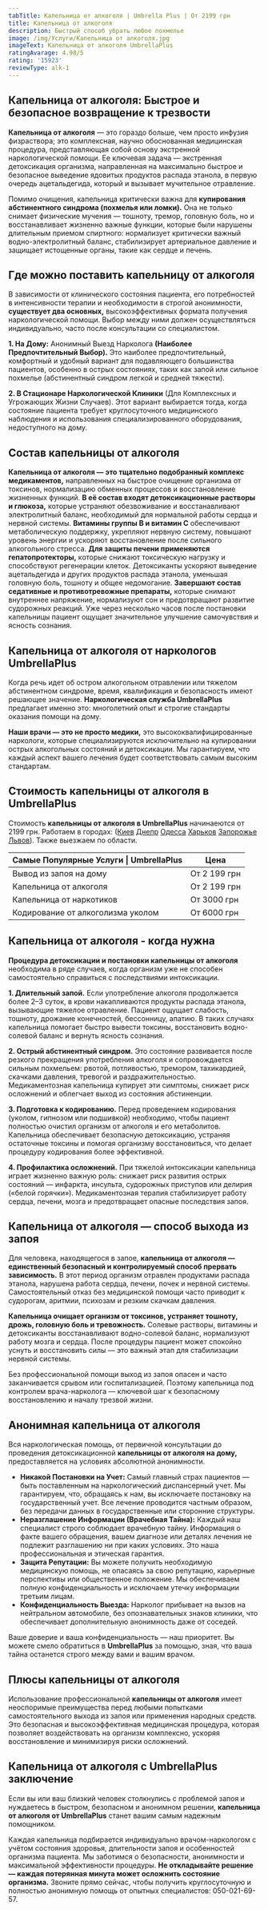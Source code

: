 ```yaml
---
tabTitle: Капельница от алкоголя | Umbrella Plus | От 2199 грн
title: Капельница от алкоголя
description: Быстрый способ убрать любое похмелье
image: /img/Услуги/Капельница от алкоголя.jpg
imageText: Капельница от алкоголя UmbrellaPlus
ratingAvarage: 4.98/5
rating: '15923'
reviewType: alk-1
---
```


## Капельница от алкоголя: Быстрое и безопасное возвращение к трезвости

**Капельница от алкоголя** — это гораздо больше, чем просто инфузия физраствора; это комплексная, научно обоснованная медицинская процедура, представляющая собой основу экстренной наркологической помощи. Ее ключевая задача — экстренная детоксикация организма, направленная на максимально быстрое и безопасное выведение ядовитых продуктов распада этанола, в первую очередь ацетальдегида, который и вызывает мучительное отравление.

Помимо очищения, капельница критически важна для **купирования абстинентного синдрома (похмелья или ломки).** Она не только снимает физические мучения — тошноту, тремор, головную боль, но и восстанавливает жизненно важные функции, которые были нарушены длительным приемом спиртного: нормализует критически важный водно-электролитный баланс, стабилизирует артериальное давление и защищает истощенные органы, такие как сердце и печень.

## Где можно поставить капельницу от алкоголя

В зависимости от клинического состояния пациента, его потребностей в интенсивности терапии и необходимости в строгой анонимности, **существует два основных,** высокоэффективных формата получения наркологической помощи. Выбор между ними должен осуществляться индивидуально, часто после консультации со специалистом.

**1. На Дому:** Анонимный Выезд Нарколога **(Наиболее Предпочтительный Выбор).** Это наиболее предпочтительный, комфортный и удобный вариант для подавляющего большинства пациентов, особенно в острых состояниях, таких как запой или сильное похмелье (абстинентный синдром легкой и средней тяжести).

**2. В Стационаре Наркологической Клиники** (Для Комплексных и Угрожающих Жизни Случаев). Этот вариант выбирается тогда, когда состояние пациента требует круглосуточного медицинского наблюдения и использования специализированного оборудования, недоступного на дому.

## Состав капельницы от алкоголя

**Капельница от алкоголя — это тщательно подобранный комплекс медикаментов,** направленных на быстрое очищение организма от токсинов, нормализацию обменных процессов и восстановление жизненных функций. **В её состав входят детоксикационные растворы и глюкоза,** которые устраняют обезвоживание и восстанавливают электролитный баланс, необходимый для нормальной работы сердца и нервной системы. **Витамины группы B и витамин C** обеспечивают метаболическую поддержку, укрепляют нервную систему, повышают уровень энергии и ускоряют восстановление после сильного алкогольного стресса. **Для защиты печени применяются гепатопротекторы,** которые снижают токсическую нагрузку и способствуют регенерации клеток. Детоксиканты ускоряют выведение ацетальдегида и других продуктов распада этанола, уменьшая головную боль, тошноту и общее недомогание. **Завершают состав седативные и противотревожные препараты,** которые снимают внутреннее напряжение, нормализуют сон и предотвращают развитие судорожных реакций. Уже через несколько часов после постановки капельницы пациент ощущает значительное улучшение самочувствия и ясность сознания.

## Капельница от алкоголя от наркологов UmbrellaPlus

Когда речь идет об остром алкогольном отравлении или тяжелом абстинентном синдроме, время, квалификация и безопасность имеют решающее значение. **Наркологическая служба UmbrellaPlus** предлагает именно это: многолетний опыт и строгие стандарты оказания помощи на дому.

**Наши врачи — это не просто медики,** это высококвалифицированные наркологи, которые специализируются исключительно на купировании острых алкогольных состояний и детоксикации. Мы гарантируем, что каждый аспект вашего лечения будет соответствовать самым высоким стандартам.

## Стоимость капельницы от алкоголя в UmbrellaPlus

Стоимость **капельницы от алкоголя в UmbrellaPlus** начинаеются от 2199 грн. Работаем в городах: ([Киев](https://umbrella-plus.com.ua/kiev/) [Днепр](https://umbrella-plus.com.ua/dnepr/) [Одесса](https://umbrella-plus.com.ua/lechenie-alc/) [Харьков](https://umbrella-plus.com.ua/kharkiv/) [Запорожье](https://umbrella-plus.com.ua/zaporozie/) [Львов](https://umbrella-plus.com.ua/lviv/)).
Также выезжаем по области.

| Самые Популярные Услуги \| UmbrellaPlus | Цена         |
| --------------------------------------- | ------------ |
| Вывод из запоя на дому                  | От 2 199 грн |
| Капельница от алкоголя                  | От 2 199 грн |
| Капельница от наркотиков                | От 3000 грн  |
| Кодирование от алкоголизма уколом       | От 6000 грн  |

## Капельница от алкоголя - когда нужна

**Процедура детоксикации и постановки капельницы от алкоголя** необходима в ряде случаев, когда организм уже не способен самостоятельно справиться с последствиями интоксикации.

**1. Длительный запой.** Если употребление алкоголя продолжается более 2–3 суток, в крови накапливаются продукты распада этанола, вызывающие тяжелое отравление. Пациент ощущает слабость, тошноту, дрожание конечностей, бессонницу, апатию. В таких случаях капельница помогает быстро вывести токсины, восстановить водно-солевой баланс и вернуть ясность сознания.

**2. Острый абстинентный синдром.** Это состояние развивается после резкого прекращения употребления алкоголя и сопровождается сильным похмельем: рвотой, потливостью, тремором, тахикардией, скачками давления, тревогой и раздражительностью. Медикаментозная капельница купирует эти симптомы, снижает риск осложнений и облегчает выход из состояния абстиненции.

**3. Подготовка к кодированию.** Перед проведением кодирования (уколом, гипнозом или подшивкой) необходимо, чтобы пациент полностью очистил организм от алкоголя и его метаболитов. Капельница обеспечивает безопасную детоксикацию, устраняя остаточные токсины и помогая организму восстановиться, что делает процедуру кодирования более эффективной.

**4. Профилактика осложнений.** При тяжелой интоксикации капельница играет жизненно важную роль: снижает риск развития острых состояний — инфаркта, инсульта, судорожных приступов или делирия («белой горячки»). Медикаментозная терапия стабилизирует работу сердца, печени, мозга и предотвращает опасные последствия запоя.

## Капельница от алкоголя — способ выхода из запоя

Для человека, находящегося в запое, **капельница от алкоголя — единственный безопасный и контролируемый способ прервать зависимость.** В этот период организм отравлен продуктами распада этанола, нарушена работа сердца, печени, почек и нервной системы. Самостоятельный отказ без медицинской помощи часто приводит к судорогам, аритмии, психозам и резким скачкам давления.

**Капельница очищает организм от токсинов, устраняет тошноту, дрожь, головную боль и тревожность.** Солевые растворы, витамины и детоксиканты восстанавливают водно-солевой баланс, нормализуют работу мозга и сердца. После процедуры пациент может спокойно уснуть и восстановить силы — это важный этап для стабилизации нервной системы.

Без профессиональной помощи выход из запоя опасен и часто заканчивается срывом или госпитализацией. Поэтому капельница под контролем врача-нарколога — ключевой шаг к безопасному восстановлению и началу трезвой жизни.

## Анонимная капельница от алкоголя

Вся наркологическая помощь, от первичной консультации до проведения детоксикационной **капельницы от алкоголя на дому,** предоставляется на условиях абсолютной анонимности.

* **Никакой Постановки на Учет:** Самый главный страх пациентов — быть поставленным на наркологический диспансерный учет. Мы гарантируем, что, обращаясь к нам, вы исключаете постановку на государственный учет. Все лечение проводится частным образом, без передачи данных в государственные или сторонние структуры.
* **Неразглашение Информации (Врачебная Тайна):** Каждый наш специалист строго соблюдает врачебную тайну. Информация о факте вашего обращения, вашем диагнозе или деталях лечения не подлежит разглашению ни при каких условиях. Это наша профессиональная и этическая гарантия.
* **Защита Репутации:** Вы можете получить необходимую медицинскую помощь, не опасаясь за свою репутацию, карьерные перспективы или общественное положение. Мы обеспечиваем полную конфиденциальность и исключаем утечку информации третьим лицам.
* **Конфиденциальность Выезда:** Нарколог прибывает на вызов на нейтральном автомобиле, без опознавательных знаков клиники, что обеспечивает дополнительную анонимность даже от соседей.

Ваше доверие и ваша конфиденциальность — наш приоритет. Вы можете смело обратиться в **UmbrellaPlus** за помощью, зная, что ваша тайна останется строго между вами и вашим врачом.

## Плюсы капельницы от алкоголя

Использование профессиональной **капельницы от алкоголя** имеет неоспоримые преимущества перед любыми попытками самостоятельного выхода из запоя или применения народных средств. Это безопасная и высокоэффективная медицинская процедура, которая позволяет воздействовать на организм комплексно, ускоряя восстановление и минимизируя риски осложнений.

## Капельница от алкоголя с UmbrellaPlus заключение

Если вы или ваш близкий человек столкнулись с проблемой запоя и нуждаетесь в быстром, безопасном и анонимном решении, **капельница от алкоголя от UmbrellaPlus** станет вашим самым надежным помощником.

Каждая капельница подбирается индивидуально врачом-наркологом с учётом состояния здоровья, длительности запоя и особенностей организма пациента. Мы заботимся о безопасности, анонимности и максимальной эффективности процедуры. **Не откладывайте решение — каждая потерянная минута может осложнить состояние организма.** Звоните прямо сейчас, чтобы получить круглосуточную и полностью анонимную помощь от опытных специалистов: 050-021-69-57.
